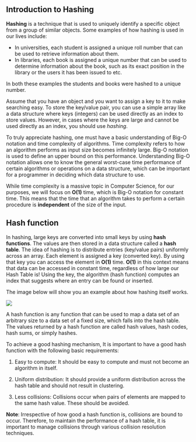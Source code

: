 <!--title={Hash Tables: Hashing and Hash Functions}-->

<!--badges={Algorithms:20}-->

<!--concepts={Hash Tables, Hash Functions}-->



## Introduction to Hashing

**Hashing** is a technique that is used to uniquely identify a specific object from a group of similar objects. Some examples of how hashing is used in our lives include:

- In universities, each student is assigned a unique roll number that can be used to retrieve information about them.
- In libraries, each book is assigned a unique number that can be used to determine information about the book, such as its exact position in the library or the users it has been issued to etc.

In both these examples the students and books were hashed to a unique number.

Assume that you have an object and you want to assign a key to it to make searching easy. To store the key/value pair, you can use a simple array like a data structure where keys (integers) can be used directly as an index to store values. However, in cases where the keys are large and cannot be used directly as an index, you should use *hashing*.


To truly appreciate hashing, one must have a basic understanding of Big-O notation and time complexity of algorithms. Time complexity refers to how an algorithm performs as input size becomes infinitely large. Big-O notation is used to define an upper bound on this performance. Understanding Big-O notation allows one to know the general worst-case time performance of certain algorithms or operations on a data structure, which can be important for a programmer in deciding which data structure to use. 

 While time complexity is a massive topic in Computer Science, for our purposes, we will focus on **O(1)** time, which is Big-O notation for constant time. This means that the time that an algorithm takes to perform a certain procedure is **independent** of the size of the input.
 
## Hash function


In hashing, large keys are converted into small keys by using **hash functions**. The values are then stored in a data structure called a **hash table**. The idea of hashing is to distribute entries (key/value pairs) uniformly across an array. Each element is assigned a key (converted key). By using that key you can access the element in **O(1)** time. **O(1)** in this context means that data can be accessed in constant time, regardless of how large our Hash Table is! Using the key, the algorithm (hash function) computes an index that suggests where an entry can be found or inserted.

The image below will show you an example about how hashing itself works.


![](https://he-s3.s3.amazonaws.com/media/uploads/0e2c706.png)


A hash function is any function that can be used to map a data set of an arbitrary size to a data set of a fixed size, which falls into the hash table. The values returned by a hash function are called hash values, hash codes, hash sums, or simply hashes.

To achieve a good hashing mechanism, It is important to have a good hash function with the following basic requirements:

 1. Easy to compute: It should be easy to compute and must not become an algorithm in itself.

 2. Uniform distribution: It should provide a uniform distribution across the hash table and should not result in clustering.

 3. Less collisions: Collisions occur when pairs of elements are mapped to the same hash value. These should be avoided.



**Note**: Irrespective of how good a hash function is, collisions are bound to occur. Therefore, to maintain the performance of a hash table, it is important to manage collisions through various collision resolution techniques.
